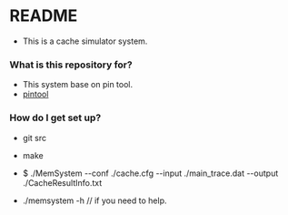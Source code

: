 # README #

* This is a cache simulator system. 

### What is this repository for? ###

* This system base on pin tool.
* [pintool](https://software.intel.com/en-us/articles/pin-a-dynamic-binary-instrumentation-tool)

### How do I get set up? ###

* git src
* make 
* $ ./MemSystem --conf ./cache.cfg --input ./main_trace.dat --output ./CacheResultInfo.txt  
 
* ./memsystem -h   // if you need to help.